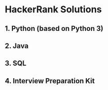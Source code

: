 # HackerRank Solutions

## 1. Python (based on Python 3)

## 2. Java

## 3. SQL

## 4. Interview Preparation Kit
